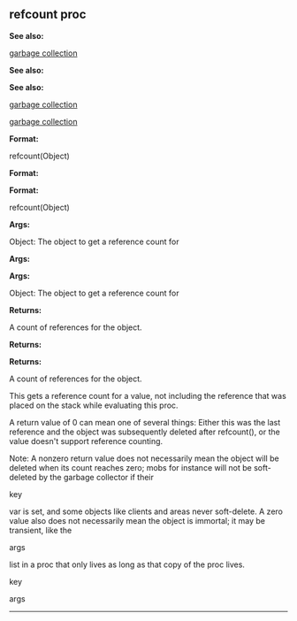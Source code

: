 

 refcount proc
---------------




**See also:** 


[garbage collection](#/DM/garbage) 



**See also:** 

**See also:**

[garbage collection](#/DM/garbage) 

[garbage collection](#/DM/garbage)


**Format:** 


 refcount(Object)
 


**Format:** 

**Format:**

 refcount(Object)



**Args:** 


 Object: The object to get a reference count for
 


**Args:** 

**Args:**

 Object: The object to get a reference count for



**Returns:** 


 A count of references for the object.
 


**Returns:** 

**Returns:**

 A count of references for the object.


 This gets a reference count for a value, not including the reference that
was placed on the stack while evaluating this proc.




 A return value of 0 can mean one of several things: Either this was the last
reference and the object was subsequently deleted after refcount(), or the
value doesn't support reference counting.




 Note: A nonzero return value does not necessarily mean the object will be
deleted when its count reaches zero; mobs for instance will not be
soft-deleted by the garbage collector if their
 
 key
 
 var is set, and
some objects like clients and areas never soft-delete. A zero value also does
not necessarily mean the object is immortal; it may be transient, like the
 
 args
 
 list in a proc that only lives as long as that copy of the proc
lives.




 key


 args



---



